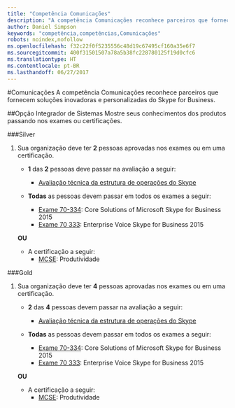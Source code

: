 ```yaml
---
title: "Competência Comunicações"
description: "A competência Comunicações reconhece parceiros que fornecem soluções inovadoras e personalizadas do Skype for Business."
author: Daniel Simpson
keywords: "competência,competências,Comunicações"
robots: noindex,nofollow
ms.openlocfilehash: f32c22f0f5235556c48d19c67495cf160a35e6f7
ms.sourcegitcommit: 400f31501507a78a5b38fc228780125f19d0cfc6
ms.translationtype: HT
ms.contentlocale: pt-BR
ms.lasthandoff: 06/27/2017
---
```

#<a name="communications"></a>Comunicações
A competência Comunicações reconhece parceiros que fornecem soluções inovadoras e personalizadas do Skype for Business.

##<a name="systems-integrator-option"></a>Opção Integrador de Sistemas
Mostre seus conhecimentos dos produtos passando nos exames ou certificações.
  
###<a name="silver"></a>Silver

1. Sua organização deve ter **2** pessoas aprovadas nos exames ou em uma certificação.

    - **1** das **2** pessoas deve passar na avaliação a seguir:
        - [Avaliação técnica da estrutura de operações do Skype](https://partneruniversity.microsoft.com/?whr=uri:MicrosoftAccount&courseId=16802&scoId=g6fMfp80C_5406265419)

    - **Todas** as pessoas devem passar em todos os exames a seguir:
        - [Exame 70-334](https://www.microsoft.com/en-us/learning/exam-70-334.aspx): Core Solutions of Microsoft Skype for Business 2015
        - [Exame 70 333](https://www.microsoft.com/en-us/learning/exam-70-333.aspx): Enterprise Voice Skype for Business 2015

    **OU**

    - A certificação a seguir:
        - [MCSE](https://www.microsoft.com/en-us/learning/mcse-productivity-certification.aspx): Produtividade

###<a name="gold"></a>Gold

1. Sua organização deve ter **4** pessoas aprovadas nos exames ou em uma certificação.

    - **2** das **4** pessoas devem passar na avaliação a seguir:
        - [Avaliação técnica da estrutura de operações do Skype](https://partneruniversity.microsoft.com/?whr=uri:MicrosoftAccount&courseId=16802&scoId=g6fMfp80C_5406265419)

    - **Todas** as pessoas devem passar em todos os exames a seguir:
        - [Exame 70-334](https://www.microsoft.com/en-us/learning/exam-70-334.aspx): Core Solutions of Microsoft Skype for Business 2015
        - [Exame 70 333](https://www.microsoft.com/en-us/learning/exam-70-333.aspx): Enterprise Voice Skype for Business 2015

    **OU**

    - A certificação a seguir:
        - [MCSE](https://www.microsoft.com/en-us/learning/mcse-productivity-certification.aspx): Produtividade


